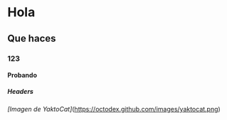 # Hola
## Que haces
### 123
#### Probando
##### Headers
_[Imagen de YaktoCat]_(https://octodex.github.com/images/yaktocat.png)
